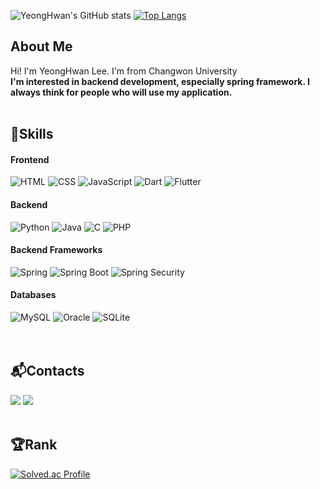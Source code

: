 

![YeongHwan's GitHub stats](https://github-readme-stats.vercel.app/api?username=Yhwani&show_icons=true&theme=dark)
﻿[![Top Langs](https://github-readme-stats.vercel.app/api/top-langs/?username=Yhwani&langs_count=5&layout=compact&theme=dark)](https://github.com/Yhwani/Yhwani)﻿
</br>

## About Me

Hi! I'm YeongHwan Lee. I'm from Changwon University<br>
**I'm interested in backend development, especially spring framework.
I always think for people who will use my application.**
</br></br>

## 🔧Skills
#### Frontend
<!-- HTML, CSS, JS -->
![HTML](https://img.shields.io/badge/-HTML-E34F26?style=flat-square&logo=html5&logoColor=white)
![CSS](https://img.shields.io/badge/-CSS-1572B6?style=flat-square&logo=css3)
![JavaScript](https://img.shields.io/badge/-JavaScript-F7DF1E?style=flat-square&logo=javascript&logoColor=black)
![Dart](https://img.shields.io/badge/-Dart-0175C2?style=flat-square&logo=dart)
![Flutter](https://img.shields.io/badge/-Flutter-02569B?style=flat-square&logo=flutter)
#### Backend
<!-- Python, Java, C, PHP -->
![Python](https://img.shields.io/badge/-Python-3776AB?style=flat-square&logo=python&logoColor=white)
![Java](https://img.shields.io/badge/-Java-007396?style=flat-square&logo=java)
![C](https://img.shields.io/badge/-C-A8B9CC?style=flat-square&logo=c&logoColor=white)
![PHP](https://img.shields.io/badge/-PHP-777BB4?style=flat-square&logo=php&logoColor=white)
#### Backend Frameworks
<!-- Spring, JPA -->
![Spring](https://img.shields.io/badge/-spring-E4FF3F?style=flat-square&logo=spring)
![Spring Boot](https://img.shields.io/badge/-springboot-339933?style=flat-square&logo=springboot)
![Spring Security](https://img.shields.io/badge/-springsecurity-purple?style=flat-square&logo=springsecurity&logoColor=white)
#### Databases
<!-- MySQL, Oracle, SQLite-->
![MySQL](https://img.shields.io/badge/-MySQL-4479A1?style=flat-square&logo=mysql&logoColor=white)
![Oracle](https://img.shields.io/badge/-Oracle-336791?style=flat-square&logo=oracle&logoColor=white)
![SQLite](https://img.shields.io/badge/-SQLite-003B57?style=flat-square&logo=sqlite)
</br></br></br>

## 📬Contacts
<a href="https://www.notion.so/Repository-19811670beab4ce0a20d9a733cc149c8?pvs=4"><img src="https://img.shields.io/badge/Notion-000000?style=for-the-badge&logo=notion&logoColor=white"></a>
<img src="https://img.shields.io/badge/Gmail-EA4335?style=for-the-badge&logo=gmail&logoColor=white">
</br></br>
## 🏆Rank

[![Solved.ac Profile](http://mazassumnida.wtf/api/v2/generate_badge?boj=iy833261)](https://solved.ac/iy833261)


